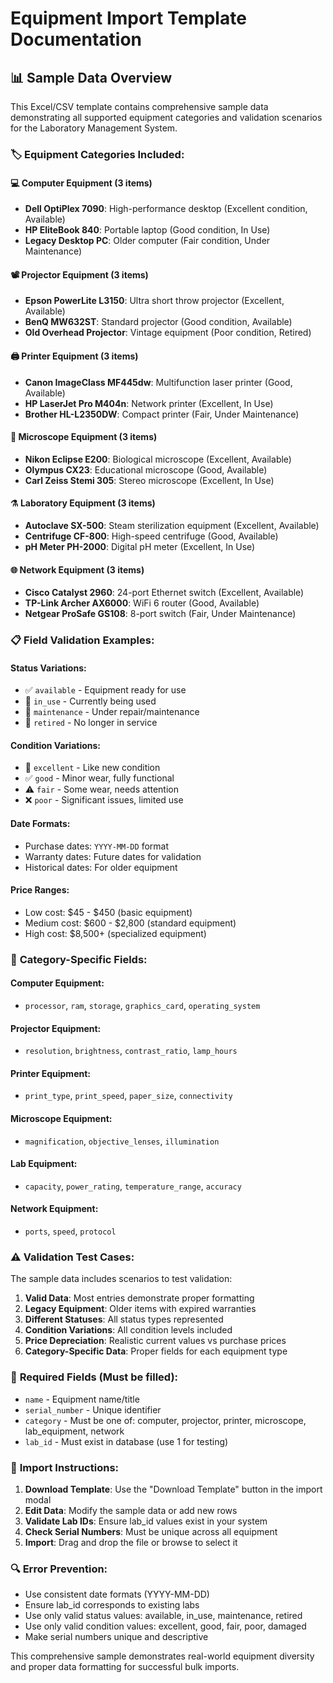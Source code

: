 # Equipment Import Template Documentation

## 📊 Sample Data Overview

This Excel/CSV template contains comprehensive sample data demonstrating all supported equipment categories and validation scenarios for the Laboratory Management System.

### 🏷️ **Equipment Categories Included:**

#### 💻 **Computer Equipment (3 items)**
- **Dell OptiPlex 7090**: High-performance desktop (Excellent condition, Available)
- **HP EliteBook 840**: Portable laptop (Good condition, In Use)  
- **Legacy Desktop PC**: Older computer (Fair condition, Under Maintenance)

#### 📽️ **Projector Equipment (3 items)**
- **Epson PowerLite L3150**: Ultra short throw projector (Excellent, Available)
- **BenQ MW632ST**: Standard projector (Good condition, Available)
- **Old Overhead Projector**: Vintage equipment (Poor condition, Retired)

#### 🖨️ **Printer Equipment (3 items)**
- **Canon ImageClass MF445dw**: Multifunction laser printer (Good, Available)
- **HP LaserJet Pro M404n**: Network printer (Excellent, In Use)
- **Brother HL-L2350DW**: Compact printer (Fair, Under Maintenance)

#### 🔬 **Microscope Equipment (3 items)**
- **Nikon Eclipse E200**: Biological microscope (Excellent, Available)
- **Olympus CX23**: Educational microscope (Good, Available)
- **Carl Zeiss Stemi 305**: Stereo microscope (Excellent, In Use)

#### ⚗️ **Laboratory Equipment (3 items)**
- **Autoclave SX-500**: Steam sterilization equipment (Excellent, Available)
- **Centrifuge CF-800**: High-speed centrifuge (Good, Available)
- **pH Meter PH-2000**: Digital pH meter (Excellent, In Use)

#### 🌐 **Network Equipment (3 items)**
- **Cisco Catalyst 2960**: 24-port Ethernet switch (Excellent, Available)
- **TP-Link Archer AX6000**: WiFi 6 router (Good, Available)
- **Netgear ProSafe GS108**: 8-port switch (Fair, Under Maintenance)

### 📋 **Field Validation Examples:**

#### **Status Variations:**
- ✅ `available` - Equipment ready for use
- 🔄 `in_use` - Currently being used
- 🔧 `maintenance` - Under repair/maintenance
- 🚫 `retired` - No longer in service

#### **Condition Variations:**
- 🌟 `excellent` - Like new condition
- ✅ `good` - Minor wear, fully functional
- ⚠️ `fair` - Some wear, needs attention
- ❌ `poor` - Significant issues, limited use

#### **Date Formats:**
- Purchase dates: `YYYY-MM-DD` format
- Warranty dates: Future dates for validation
- Historical dates: For older equipment

#### **Price Ranges:**
- Low cost: $45 - $450 (basic equipment)
- Medium cost: $600 - $2,800 (standard equipment)  
- High cost: $8,500+ (specialized equipment)

### 🔧 **Category-Specific Fields:**

#### **Computer Equipment:**
- `processor`, `ram`, `storage`, `graphics_card`, `operating_system`

#### **Projector Equipment:**
- `resolution`, `brightness`, `contrast_ratio`, `lamp_hours`

#### **Printer Equipment:**
- `print_type`, `print_speed`, `paper_size`, `connectivity`

#### **Microscope Equipment:**
- `magnification`, `objective_lenses`, `illumination`

#### **Lab Equipment:**
- `capacity`, `power_rating`, `temperature_range`, `accuracy`

#### **Network Equipment:**
- `ports`, `speed`, `protocol`

### ⚠️ **Validation Test Cases:**

The sample data includes scenarios to test validation:

1. **Valid Data**: Most entries demonstrate proper formatting
2. **Legacy Equipment**: Older items with expired warranties
3. **Different Statuses**: All status types represented
4. **Condition Variations**: All condition levels included
5. **Price Depreciation**: Realistic current values vs purchase prices
6. **Category-Specific Data**: Proper fields for each equipment type

### 📝 **Required Fields (Must be filled):**
- `name` - Equipment name/title
- `serial_number` - Unique identifier
- `category` - Must be one of: computer, projector, printer, microscope, lab_equipment, network
- `lab_id` - Must exist in database (use 1 for testing)

### 🎯 **Import Instructions:**

1. **Download Template**: Use the "Download Template" button in the import modal
2. **Edit Data**: Modify the sample data or add new rows
3. **Validate Lab IDs**: Ensure lab_id values exist in your system
4. **Check Serial Numbers**: Must be unique across all equipment
5. **Import**: Drag and drop the file or browse to select it

### 🔍 **Error Prevention:**

- Use consistent date formats (YYYY-MM-DD)
- Ensure lab_id corresponds to existing labs
- Use only valid status values: available, in_use, maintenance, retired
- Use only valid condition values: excellent, good, fair, poor, damaged
- Make serial numbers unique and descriptive

This comprehensive sample demonstrates real-world equipment diversity and proper data formatting for successful bulk imports.